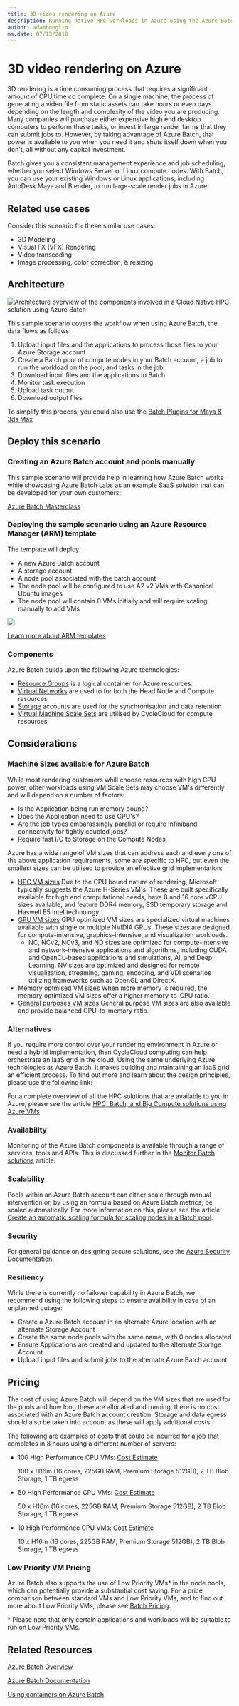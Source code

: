 ```yaml
---
title: 3D video rendering on Azure
description: Running native HPC workloads in Azure using the Azure Batch service
author: adamboeglin
ms.date: 07/13/2018
---
```

# 3D video rendering on Azure

3D rendering is a time consuming process that requires a significant amount of CPU time co complete.  On a single machine, the process of generating a video file from static assets can take hours or even days depending on the length and complexity of the video you are producing.  Many companies will purchase either expensive high end desktop computers to perform these tasks, or invest in large render farms that they can submit jobs to.  However, by taking advantage of Azure Batch, that power is available to you when you need it and shuts itself down when you don't, all without any capital investment.

Batch gives you a consistent management experience and job scheduling, whether you select Windows Server or Linux compute nodes. With Batch, you can use your existing Windows or Linux applications, including AutoDesk Maya and Blender, to run large-scale render jobs in Azure.

## Related use cases

Consider this scenario for these similar use cases:

* 3D Modeling
* Visual FX (VFX) Rendering
* Video transcoding
* Image processing, color correction, & resizing

## Architecture

![Architecture overview of the components involved in a Cloud Native HPC solution using Azure Batch][architecture]

This sample scenario covers the workflow when using Azure Batch, the data flows as follows:

1. Upload input files and the applications to process those files to your Azure Storage account
2. Create a Batch pool of compute nodes in your Batch account, a job to run the workload on the pool, and tasks in the job.
3. Download input files and the applications to Batch
4. Monitor task execution
5. Upload task output
6. Download output files

To simplify this process, you could also use the [Batch Plugins for Maya & 3ds Max][batch-plugins]

## Deploy this scenario

### Creating an Azure Batch account and pools manually

This sample scenario will provide help in learning how Azure Batch works while showcasing Azure Batch Labs as an example SaaS solution that can be developed for your own customers:

[Azure Batch Masterclass][batch-labs-masterclass]

### Deploying the sample scenario using an Azure Resource Manager (ARM) template

The template will deploy:
  - A new Azure Batch account
  - A storage account
  - A node pool associated with the batch account
  - The node pool will be configured to use A2 v2 VMs with Canonical Ubuntu images
  - The node pool will contain 0 VMs initially and will require scaling manually to add VMs

<a href="https://portal.azure.com/#create/Microsoft.Template/uri/https%3A%2F%2Fraw.githubusercontent.com%2Fmspnp%2Fsolution-architectures%2Fmaster%2Fhpc%2Fbatchcreatewithpools.json" target="_blank">
    <img src="http://azuredeploy.net/deploybutton.png"/>
</a>

[Learn more about ARM templates][azure-arm-templates]

### Components

Azure Batch builds upon the following Azure technologies:

* [Resource Groups][resource-groups] is a logical container for Azure resources.
* [Virtual Networks][vnet] are used to for both the Head Node and Compute resources
* [Storage][storage] accounts are used for the synchronisation and data retention
* [Virtual Machine Scale Sets][vmss] are utilised by CycleCloud for compute resources

## Considerations

### Machine Sizes available for Azure Batch
While most rendering customers whill choose resources with high CPU power, other workloads using VM Scale Sets may choose VM's differently and will depend on a number of factors:
  - Is the Application being run memory bound?
  - Does the Application need to use GPU's? 
  - Are the job types embarassingly parallel or require Infiniband connectivity for tightly coupled jobs?
  - Require fast I/O to Storage on the Compute Nodes

Azure has a wide range of VM sizes that can address each and every one of the above application requirements, some are specific to HPC, but even the smallest sizes can be utilised to provide an effective grid implementation:

  - [HPC VM sizes][compute-hpc] Due to the CPU bound nature of rendering, Microsoft typically suggests the Azure H-Series VM's.  These are built specifically available for high end computational needs, have 8 and 16 core vCPU sizes available, and feature DDR4 memory, SSD temporary storage and Haswell E5 Intel technology.
  - [GPU VM sizes][compute-gpu] GPU optimized VM sizes are specialized virtual machines available with single or multiple NVIDIA GPUs. These sizes are designed for compute-intensive, graphics-intensive, and visualization workloads.
    - NC, NCv2, NCv3, and ND sizes are optimized for compute-intensive and network-intensive applications and algorithms, including CUDA and OpenCL-based applications and simulations, AI, and Deep Learning. NV sizes are optimized and designed for remote visualization, streaming, gaming, encoding, and VDI scenarios utilizing frameworks such as OpenGL and DirectX.
  - [Memory optmised VM sizes][compute-memory] When more memory is required, the memory optimized VM sizes offer a higher memory-to-CPU ratio.
  - [General purposes VM sizes][compute-general] General purpose VM sizes are also available and provide balanced CPU-to-memory ratio.

### Alternatives

If you require more control over your rendering environment in Azure or need a hybrid implementation, then CycleCloud computing can help orchestrate an IaaS grid in the cloud. Using the same underlying Azure technologies as Azure Batch, it makes building and maintaining an IaaS grid an efficient process. To find out more and learn about the design principles, please use the following link:

For a complete overview of all the HPC solutions that are available to you in Azure, please see the article [HPC, Batch, and Big Compute solutions using Azure VMs][hpc-alt-solutions]

### Availability

Monitoring of the Azure Batch components is available through a range of services, tools and APIs. This is discussed further in the [Monitor Batch solutions][batch-monitor] article.

### Scalability

Pools within an Azure Batch account can either scale through manual intervention or, by using an formula based on Azure Batch metrics, be scaled automatically. For more information on this, please see the article
[Create an automatic scaling formula for scaling nodes in a Batch pool][batch-scaling].

### Security

For general guidance on designing secure solutions, see the [Azure Security Documentation][security].

### Resiliency

While there is currently no failover capability in Azure Batch, we recommend using the following steps to ensure availbility in case of an unplanned outage:

* Create a Azure Batch account in an alternate Azure location with an alternate Storage Account
* Create the same node pools with the same name, with 0 nodes allocated
* Ensure Applications are created and updated to the alternate Storage Account
* Upload input files and submit jobs to the alternate Azure Batch account

## Pricing

The cost of using Azure Batch will depend on the VM sizes that are used for the pools and how long these are allocated and running, there is no cost associated with an Azure Batch account creation. Storage and data egress should also be taken into account as these will apply additional costs.

The following are examples of costs that could be incurred for a job that completes in 8 hours using a different number of servers:


- 100 High Performance CPU VMs: [Cost Estimate][hpc-est-high]

  100 x H16m (16 cores, 225GB RAM, Premium Storage 512GB), 2 TB Blob Storage, 1 TB egress

- 50 High Performance CPU VMs: [Cost Estimate][hpc-est-med]

  50 x H16m (16 cores, 225GB RAM, Premium Storage 512GB), 2 TB Blob Storage, 1 TB egress

- 10 High Performance CPU VMs: [Cost Estimate][hpc-est-low]
  
  10 x H16m (16 cores, 225GB RAM, Premium Storage 512GB), 2 TB Blob Storage, 1 TB egress

### Low Priority VM Pricing

Azure Batch also supports the use of Low Priority VMs* in the node pools, which can potentially provide a substantial cost saving. For a price comparison between standard VMs and Low Priority VMs, and to find out more about Low Priority VMs, please see [Batch Pricing][batch-pricing].

\* Please note that only certain applications and workloads will be suitable to run on Low Priority VMs.

## Related Resources

[Azure Batch Overview][batch-overview]

[Azure Batch Documentation][batch-doc]

[Using containers on Azure Batch][batch-containers]

<!-- links -->
[architecture]: ./media/native-hpc-ref-arch.png
[resource-groups]: /azure/azure-resource-manager/resource-group-overview
[security]: /azure/security/
[resiliency]: /azure/architecture/resiliency/
[scalability]: /azure/architecture/checklist/scalability
[vmss]: /azure/virtual-machine-scale-sets/overview
[vnet]: /azure/virtual-network/virtual-networks-overview
[storage]: https://azure.microsoft.com/services/storage/
[batch]: https://azure.microsoft.com/services/batch/
[batch-arch]: https://azure.microsoft.com/solutions/architecture/big-compute-with-azure-batch/
[compute-hpc]: /azure/virtual-machines/windows/sizes-hpc
[compute-gpu]: /azure/virtual-machines/windows/sizes-gpu
[compute-compute]: /azure/virtual-machines/windows/sizes-compute
[compute-memory]: /azure/virtual-machines/windows/sizes-memory
[compute-general]: /azure/virtual-machines/windows/sizes-general
[compute-storage]: /azure/virtual-machines/windows/sizes-storage
[compute-acu]: /azure/virtual-machines/windows/acu
[compute=benchmark]: /azure/virtual-machines/windows/compute-benchmark-scores
[hpc-est-high]: https://azure.com/e/9ac25baf44ef49c3a6b156935ee9544c
[hpc-est-med]: https://azure.com/e/0286f1d6f6784310af4dcda5aec8c893
[hpc-est-low]: https://azure.com/e/e39afab4e71949f9bbabed99b428ba4a
[batch-labs-masterclass]: https://github.com/azurebigcompute/BigComputeLabs/tree/master/Azure%20Batch%20Masterclass%20Labs
[batch-scaling]: /azure/batch/batch-automatic-scaling
[hpc-alt-solutions]: /azure/virtual-machines/linux/high-performance-computing?toc=%2fazure%2fbatch%2ftoc.json
[batch-monitor]: /azure/batch/monitoring-overview
[batch-pricing]: https://azure.microsoft.com/en-gb/pricing/details/batch/
[batch-doc]: /azure/batch/
[batch-overview]: https://azure.microsoft.com/services/batch/
[batch-containers]: https://github.com/Azure/batch-shipyard
[azure-arm-templates]: /azure/azure-resource-manager/resource-group-overview#template-deployment
[batch-plugins]: /azure/batch/batch-rendering-service#options-for-submitting-a-render-job